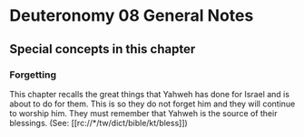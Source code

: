 # Deuteronomy 08 General Notes
## Special concepts in this chapter

### Forgetting
This chapter recalls the great things that Yahweh has done for Israel and is about to do for them. This is so they do not forget him and they will continue to worship him. They must remember that Yahweh is the source of their blessings. (See: [[rc://*/tw/dict/bible/kt/bless]])
